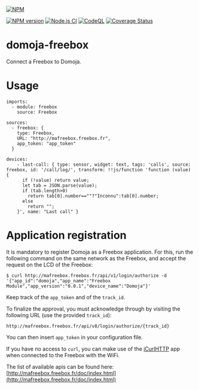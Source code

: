 [//]: # (badges START)
[![NPM](https://nodei.co/npm/domoja.png?downloads=true&downloadRank=true&stars=true)](https://nodei.co/npm/domoja/)

[![NPM version](http://img.shields.io/npm/v/domoja.svg)](https://www.npmjs.org/package/domoja) [![Node.js CI](https://github.com/bchabrier/domoja/actions/workflows/node.js.yml/badge.svg)](https://github.com/bchabrier/domoja/actions/workflows/node.js.yml) [![CodeQL](https://github.com/bchabrier/domoja/actions/workflows/codeql-analysis.yml/badge.svg)](https://github.com/bchabrier/domoja/actions/workflows/codeql-analysis.yml) [![Coverage Status](https://coveralls.io/repos/github/bchabrier/domoja/badge.svg?branch=master)](https://coveralls.io/github/bchabrier/domoja?branch=master)


[//]: # (badges END)

[//]: # (moduleName START)
domoja-freebox
==============
[//]: # (moduleName END)

Connect a Freebox to Domoja.

# Usage

```
imports:
  - module: freebox
    source: Freebox

sources:
  - freebox: {
    type: Freebox,
    URL: "http://mafreebox.freebox.fr",
    app_token: "app_token"
  }

devices:
    - last-call: { type: sensor, widget: text, tags: 'calls', source: freebox, id: '/call/log/', transform: !!js/function 'function (value) { 
      if (!value) return value; 
      let tab = JSON.parse(value);
      if (tab.length>0)
        return tab[0].number==""?"Inconnu":tab[0].number;
      else
        return "";
    }', name: "Last call" }

```

# Application registration

It is mandatory to register Domoja as a Freebox application. For this, run the following command on the same network as the Freebox, and accept the request on the LCD of the Freebox:
```
$ curl http://mafreebox.freebox.fr/api/v1/login/authorize -d '{"app_id":"domoja","app_name":"Freebox Module","app_version":"0.0.1","device_name":"Domoja"}'
```
Keep track of the `app_token` and of the `track_id`.

To finalize the approval, you must acknowledge through by visiting the following URL (use the provided `track_id`):
```
http://mafreebox.freebox.fr/api/v8/login/authorize/{track_id}
```

You can then insert `app_token` in your configuration file.

If you have no access to `curl`, you can make use of the [iCurlHTTP](https://apps.apple.com/fr/app/icurlhttp/id611943891) app when connected to the Freebox with the WiFi.

The list of available apis can be found here: [http://mafreebox.freebox.fr/doc/index.html](http://mafreebox.freebox.fr/doc/index.html)
















